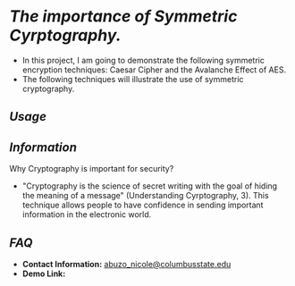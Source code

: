 # *The importance of Symmetric Cyrptography.*
* In this project, I am going to demonstrate the following symmetric encryption techniques: Caesar Cipher and the Avalanche Effect of AES. 
* The following techniques will illustrate the use of symmetric cryptography.

## *Usage*
## *Information*
Why Cryptography is important for security?
* "Cryptography is the science of secret writing with the goal of hiding the meaning of a message" (Understanding Cyrptography, 3). This technique allows people to have confidence in sending important information in the electronic world.


## *FAQ*
* **Contact Information:** abuzo_nicole@columbusstate.edu
* **Demo Link:** 


